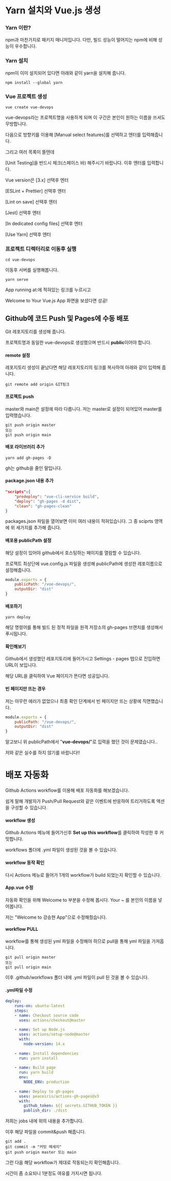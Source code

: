 # Yarn 설치와 Vue.js 생성

### Yarn 이란?

npm과 마찬가지로 패키지 매니저입니다. 다만, 빌드 성능이 떨어지는 npm에 비해 성능이 우수합니다.

  

### Yarn 설치

npm이 이미 설치되어 있다면 아래와 같이 yarn을 설치해 줍니다.

```shell
npm install --global yarn
```

  

### Vue 프로젝트 생성

```shell
vue create vue-devops
```

vue-devops라는 프로젝트명을 사용하게 되며 이 구간은 본인이 원하는 이름을 쓰셔도 무방합니다.

다음으로 방향키를 이용해 [Manual select features]를 선택하고 엔터를 입력해줍니다.

그리고 여러 목록이 뜰텐데 

[Unit Testing]을 반드시 체크(스페이스 바) 해주시기 바랍니다. 이후 엔터를 입력합니다.

Vue version은 [3.x] 선택후 엔터

[ESLint + Prettier] 선택후 엔터

[Lint on save] 선택후 엔터

[Jest] 선택후 엔터

[In dedicated config files] 선택후 엔터

[Use Yarn] 선택후 엔터



### 프로젝트 디렉터리로 이동후 실행

```shell
cd vue-devops
```

  

이동후 서버를 실행해봅니다.

```shell
yarn serve
```



App running at:에 적혀있는 링크를 누르시고

Welcome to Your Vue.js App 화면을 보셨다면 성공!

  

## Github에 코드 Push 및 Pages에 수동 배포

Git 레포지토리를 생성해 줍니다.

프로젝트명과 동일한 vue-devops로 생성했으며 반드시 **public**이어야 합니다.

  

#### remote 설정

레포지토리 생성이 끝났다면 해당 레포지토리의 링크를 복사하여 아래와 같이 입력해 줍니다.

```shell
git remote add origin GIT링크
```

  

#### 프로젝트 push

master와 main은 설정에 따라 다릅니다. 저는 master로 설정이 되어있어 master를 입력했습니다.

```shell
git push origin master
또는
git push origin main
```

  

#### 배포 라이브러리 추가

```shell
yarn add gh-pages -D
```

gh는 github을 줄인 말입니다.

  

#### package.json 내용 추가

```json
"scripts":{
    "predeploy": "vue-cli-service build",
    "deploy": "gh-pages -d dist",
    "clean": "gh-pages-clean"
}
```

packages.json 파일을 열어보면 이미 여러 내용이 적혀있습니다. 그 중 sciprts 영역에 위 세가지를 추가해 줍니다.

  

#### 배포용 publicPath 설정

해당 설정이 있어야 github에서 호스팅하는 페이지를 열람할 수 있습니다.

프로젝트 최상단에 vue.config.js 파일을 생성해 publicPath에 생성한 레포이름으로 설정해줍니다.

```js
module.exports = {
    publicPath: "/vue-devops/",
    outputDir: "dist"
}
```

  

#### 배포하기

```shell
yarn deploy
```

해당 명령어를 통해 빌드 된 정적 파일을 원격 저장소의 gh-pages 브랜치를 생성해서 푸시됩니다.

   

#### 확인해보기

Github에서 생성했던 레포지토리에 들어가시고 Settings - pages 탭으로 진입하면 URL이 보입니다.

해당 URL을 클릭하여 Vue 페이지가 뜬다면 성공입니다.



#### 빈 페이지만 뜨는 경우

저는 아무런 에러가 없었으나 최종 확인 단계에서 빈 페이지만 뜨는 상황에 직면했습니다.

```js
module.exports = {
    publicPath: "/vue-devops/",
    outputDir: "dist"
}
```

알고보니 위 publicPath에서 "**vue-devops/**"로 입력을 했던 것이 문제였습니다..

저와 같은 실수를 하지 않기를 바랍니다!!



# 배포 자동화

Github Actions workflow를 이용해 배포 자동화를 해보겠습니다.

쉽게 말해 개발자가 Push/Pull Request와 같은 이벤트에 반응하여 트리거하도록 액션을 구성할 수 있습니다.

#### workflow 생성

Github Actions 메뉴에 들어가신후 **Set up this workflow**를 클릭하여 작성한 후 커밋합니다.

workflows 폴더에 .yml 파일이 생성된 것을 볼 수 있습니다.

  

#### workflow 동작 확인

다시 Actions 메뉴로 들어가 1개의 workflow가 build 되었는지 확인할 수 있습니다.

  

#### App.vue 수정

자동화 확인을 위해 Welcome to 부분을 수정해 봅시다. Your ~ 를 본인의 이름을 넣어봅니다.

저는 "Welcome to 강승현 App"으로 수정해줬습니다.



#### workflow PULL

workflow를 통해 생성된 yml 파일을 수정해야 하므로 pull을 통해 yml 파일을 가져옵니다.

```shell
git pull origin master
또는
git pull origin main
```

이후 .github/workflows 폴더 내에 .yml 파일이 pull 된 것을 볼 수 있습니다.



#### .yml파일 수정

```yaml
deploy:
    runs-on: ubuntu-latest
    steps:
    - name: Checkout source code
      uses: actions/checkout@master
    
    - name: Set up Node.js
      uses: actions/setup-node@master
      with:
        node-version: 14.x
    
    - name: Install dependencies
      run: yarn install
    
    - name: Build page
      run: yarn build
      env:
        NODE_ENV: production
    
    - name: Deploy to gh-pages
      uses: peaceiris/actions-gh-pages@v3
      with:
        github_token: ${{ secrets.GITHUB_TOKEN }}
        publish_dir: ./dist
```

저희는 jobs 내에 위의 내용을 추가합니다.

이후 해당 파일을 commit&push 해줍니다.



```shell
git add .
git commit -m "커밋 메세지"
git push origin master 또는 main
```



그런 다음 해당 workflow가 제대로 작동되는지 확인해줍니다.

시간이 좀 소요되니 1분정도 여유를 가지시면 됩니다.

